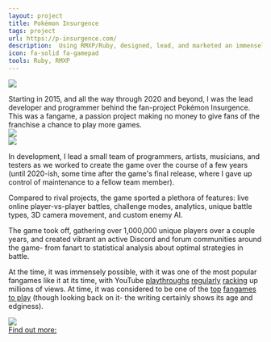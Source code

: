```yaml
---
layout: project
title: Pokémon Insurgence
tags: project
url: https://p-insurgence.com/
description:  Using RMXP/Ruby, designed, lead, and marketed an immensely successful fan-game in the Pokémon universe resulting in over 1,000,000 unique players and a large online community.
icon: fa-solid fa-gamepad
tools: Ruby, RMXP
---
```


<img src='/assets/insurgence.png' class='project-page-logo'></i>

<div class='project-page-grid'>


<div class='project-page-card'>Starting in 2015, and all the way through 2020 and beyond, I was the lead developer and programmer behind the fan-project Pokémon Insurgence. This was a fangame, a passion project making no money to give fans of the franchise a chance to play more games.</div>

<div><img src='/assets/insurgence-menu.gif'></img></div>
<div><img src='/assets/stunfisk.jpg'></img></div>

<div class='project-page-card'>
<p>
In development, I lead a small team of programmers, artists, musicians, and testers as we worked to create the game over the course of a few years (until 2020-ish, some time after the game's final release, where I gave up control of maintenance to a fellow team member). 
</p>
<p>
Compared to rival projects, the game sported a plethora of features: live online player-vs-player battles, challenge modes, analytics, unique battle types, 3D camera movement, and custom enemy AI.
</p>
</div>


<div class='project-page-card'>
<p>The game took off, gathering over 1,000,000 unique players over a couple years, and created vibrant an active Discord and forum communities around the game- from fanart to statistical analysis about optimal strategies in battle.</p>


<p>At the time, it was immensely possible, with it was one of the most popular fangames like it at its time, with YouTube <a href='https://www.youtube.com/watch?v=C6cHaqOb96I'>playthroughs</a> <a href='https://www.youtube.com/watch?v=fijEKMgnyjI'>regularly</a> <a href='https://www.youtube.com/watch?v=bJkBYeG5_vU'>racking</a> up millions of views. At time, it was considered to be one of the <a href='https://www.youtube.com/watch?v=4zptti2kJpk'>top</a> <a href='https://www.youtube.com/watch?v=9clurECR-Cg&t'>fangames to play</a> (though looking back on it- the writing certainly shows its age and edginess).
</p></div>

<div><img src='/assets/insurgence-map.jpg'></img></div>


</div>

<a href="{{url}}" class='cta-btn'>
Find out more: <i class="fa-solid fa-gamepad"></i>
</a>

